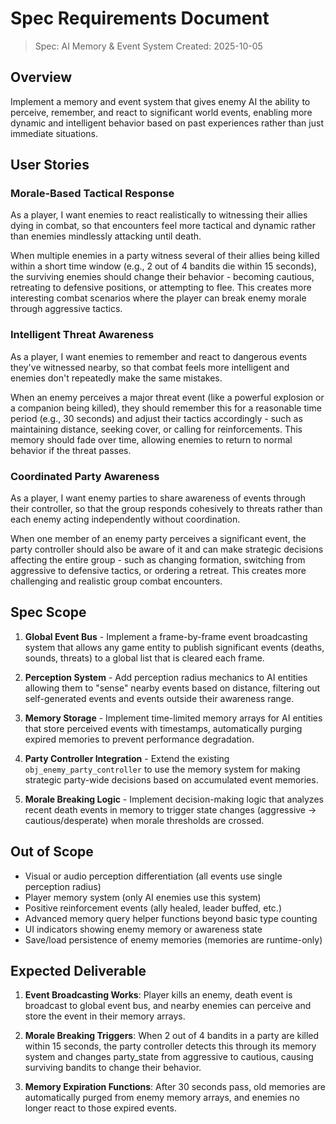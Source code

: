 # Spec Requirements Document

> Spec: AI Memory & Event System
> Created: 2025-10-05

## Overview

Implement a memory and event system that gives enemy AI the ability to perceive, remember, and react to significant world events, enabling more dynamic and intelligent behavior based on past experiences rather than just immediate situations.

## User Stories

### Morale-Based Tactical Response

As a player, I want enemies to react realistically to witnessing their allies dying in combat, so that encounters feel more tactical and dynamic rather than enemies mindlessly attacking until death.

When multiple enemies in a party witness several of their allies being killed within a short time window (e.g., 2 out of 4 bandits die within 15 seconds), the surviving enemies should change their behavior - becoming cautious, retreating to defensive positions, or attempting to flee. This creates more interesting combat scenarios where the player can break enemy morale through aggressive tactics.

### Intelligent Threat Awareness

As a player, I want enemies to remember and react to dangerous events they've witnessed nearby, so that combat feels more intelligent and enemies don't repeatedly make the same mistakes.

When an enemy perceives a major threat event (like a powerful explosion or a companion being killed), they should remember this for a reasonable time period (e.g., 30 seconds) and adjust their tactics accordingly - such as maintaining distance, seeking cover, or calling for reinforcements. This memory should fade over time, allowing enemies to return to normal behavior if the threat passes.

### Coordinated Party Awareness

As a player, I want enemy parties to share awareness of events through their controller, so that the group responds cohesively to threats rather than each enemy acting independently without coordination.

When one member of an enemy party perceives a significant event, the party controller should also be aware of it and can make strategic decisions affecting the entire group - such as changing formation, switching from aggressive to defensive tactics, or ordering a retreat. This creates more challenging and realistic group combat encounters.

## Spec Scope

1. **Global Event Bus** - Implement a frame-by-frame event broadcasting system that allows any game entity to publish significant events (deaths, sounds, threats) to a global list that is cleared each frame.

2. **Perception System** - Add perception radius mechanics to AI entities allowing them to "sense" nearby events based on distance, filtering out self-generated events and events outside their awareness range.

3. **Memory Storage** - Implement time-limited memory arrays for AI entities that store perceived events with timestamps, automatically purging expired memories to prevent performance degradation.

4. **Party Controller Integration** - Extend the existing `obj_enemy_party_controller` to use the memory system for making strategic party-wide decisions based on accumulated event memories.

5. **Morale Breaking Logic** - Implement decision-making logic that analyzes recent death events in memory to trigger state changes (aggressive → cautious/desperate) when morale thresholds are crossed.

## Out of Scope

- Visual or audio perception differentiation (all events use single perception radius)
- Player memory system (only AI enemies use this system)
- Positive reinforcement events (ally healed, leader buffed, etc.)
- Advanced memory query helper functions beyond basic type counting
- UI indicators showing enemy memory or awareness state
- Save/load persistence of enemy memories (memories are runtime-only)

## Expected Deliverable

1. **Event Broadcasting Works**: Player kills an enemy, death event is broadcast to global event bus, and nearby enemies can perceive and store the event in their memory arrays.

2. **Morale Breaking Triggers**: When 2 out of 4 bandits in a party are killed within 15 seconds, the party controller detects this through its memory system and changes party_state from aggressive to cautious, causing surviving bandits to change their behavior.

3. **Memory Expiration Functions**: After 30 seconds pass, old memories are automatically purged from enemy memory arrays, and enemies no longer react to those expired events.
